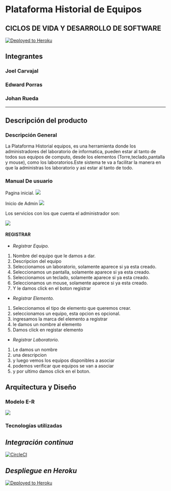 # Plataforma Historial de Equipos
## CICLOS DE VIDA Y DESARROLLO DE SOFTWARE

[![Deployed to Heroku](https://www.herokucdn.com/deploy/button.png)](https://proyectocompilateteam.herokuapp.com/)

## Integrantes

### Joel Carvajal
### Edward Porras
### Johan Rueda
--- 

## Descripción del producto

### __Descripción General__
La Plataforma Historial equipos, es una herramienta donde los administradores del laboratorio de informatica, pueden estar al tanto de todos sus equipos de computo, desde los elementos (Torre,teclado,pantalla y mouse), como los laboratorios.Este sistema te va a facilitar la manera en que la administras los laboratorio y asi estar al tanto de todo.


### Manual De usuario
 Pagina inicial.
 ![](https://github.com/2020-2-PROYCVDS-COMPILETEAM/PROYECTO/blob/main/img/diagrama%20de%20paginaInicial.PNG)

Inicio de Admin
![](https://github.com/2020-2-PROYCVDS-COMPILETEAM/PROYECTO/blob/main/img/diagrama%20de%20login.PNG)

Los servicios con los que cuenta el administrador son:

![](https://github.com/2020-2-PROYCVDS-COMPILETEAM/PROYECTO/blob/main/img/diagrama%20de%20inicio.PNG)


 #### REGISTRAR


* _Registrar Equipo._

1. Nombre del equipo que le damos a dar.
2. Descripcion del equipo
3. Seleccionamos un laboratorio, solamente aparece si ya esta creado.
4. Seleccionamos un pantalla, solamente aparece si ya esta creado.
5. Seleccionamos un teclado, solamente aparece si ya esta creado.
6. Seleccionamos un mouse, solamente aparece si ya esta creado.
7. Y le damos click en el boton registrar

* _Registrar Elemento._
1. Seleccionamos el tipo de elemento que queremos crear.
2. seleccionamos un equipo, esta opcion es opcional.
3. ingresamos la marca del elemento a registrar
4. le damos un nombre al elemento
5. Damos click en registar elemento



* _Registrar Laboratorio._

1. Le damos un nombre
2. una descripcion
3. y luego vemos los equipos disponibles a asociar
4. podemos verificar que equipos se van a asociar
5. y por ultimo damos click en el boton.




## __Arquitectura y Diseño__ 

### __Modelo E-R__
![](https://github.com/2020-2-PROYCVDS-COMPILETEAM/PROYECTO/blob/main/img/diagrama%20de%20diagrama.PNG)

### __Tecnologías utilizadas__

## _Integración continua_ 
[![CircleCI](https://circleci.com/gh/2020-2-PROYCVDS-COMPILETEAM/PROYECTO)](https://app.circleci.com/pipelines/github/2020-2-PROYCVDS-COMPILETEAM/PROYECTO)
 
## _Despliegue en Heroku_
[![Deployed to Heroku](https://www.herokucdn.com/deploy/button.png)](https://proyectocompilateteam.herokuapp.com/)
